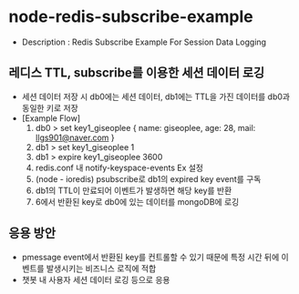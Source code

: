 # node-redis-subscribe-example
- Description : Redis Subscribe Example For Session Data Logging

## 레디스 TTL, subscribe를 이용한 세션 데이터 로깅
- 세션 데이터 저장 시 db0에는 세션 데이터, db1에는 TTL을 가진 데이터를 db0과 동일한 키로 저장
- [Example Flow]
    1. db0 > set key1_giseoplee { name: giseoplee, age: 28, mail: llgs901@naver.com }
    2. db1 > set key1_giseoplee 1
    3. db1 > expire key1_giseoplee 3600
    4. redis.conf 내 notify-keyspace-events Ex 설정
    5. (node - ioredis) psubscribe로 db1의 expired key event를 구독
    6. db1의 TTL이 만료되어 이벤트가 발생하면 해당 key를 반환
    7. 6에서 반환된 key로 db0에 있는 데이터를 mongoDB에 로깅

## 응용 방안
- pmessage event에서 반환된 key를 컨트롤할 수 있기 때문에 특정 시간 뒤에 이벤트를 발생시키는 비즈니스 로직에 적합
- 챗봇 내 사용자 세션 데이터 로깅 등으로 응용